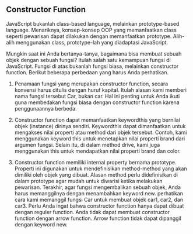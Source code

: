 Constructor Function
--------------------
JavaScript bukanlah class-based language, melainkan prototype-based language. Menariknya, konsep-konsep OOP yang memanfaatkan class seperti pewarisan dapat dilakukan dengan memanfaatkan prototype. Alih-alih menggunakan class, prototype-lah yang diadaptasi JavaScript.

Mungkin saat ini Anda bertanya-tanya, bagaimana bisa membuat sebuah objek dengan sebuah fungsi? Itulah salah satu kemampuan fungsi di JavaScript. Fungsi di atas bukanlah fungsi biasa, melainkan constructor function. Berikut beberapa perbedaan yang harus Anda perhatikan.

1. Penamaan fungsi yang merupakan constructor function, secara konvensi harus ditulis dengan huruf kapital. Itulah alasan kami memberi nama fungsi tersebut Car, bukan car. Hal ini penting untuk Anda ikuti guna membedakan fungsi biasa dengan constructor function karena penggunaannya berbeda.
2. Constructor function dapat memanfaatkan keywordthis yang bernilai objek (instance) dirinya sendiri. Keywordthis dapat dimanfaatkan untuk mengakses nilai properti atau method dari objek tersebut. Contoh, kami menggunakan keyword this untuk menetapkan nilai properti brand dari argumen fungsi. Selain itu, di dalam method drive, kami juga menggunakan this untuk mendapatkan nilai properti brand dan color.

3. Constructor function memiliki internal property bernama prototype. Properti ini digunakan untuk mendefinisikan method-method yang akan dimiliki oleh objek yang dibuat. Alasan method perlu didefinisikan di dalam prototype agar mudah untuk diwarisi ketika melakukan pewarisan.
Terakhir, agar fungsi mengembalikan sebuah objek, Anda harus memanggilnya dengan menambahkan keyword new. perhatikan cara kami memanggil fungsi Car untuk membuat objek car1, car2, dan car3.
Perlu Anda ingat bahwa constructor function hanya dapat dibuat dengan reguler function. Anda tidak dapat membuat constructor function dengan arrow function. Arrow function tidak dapat dipanggil dengan keyword new.